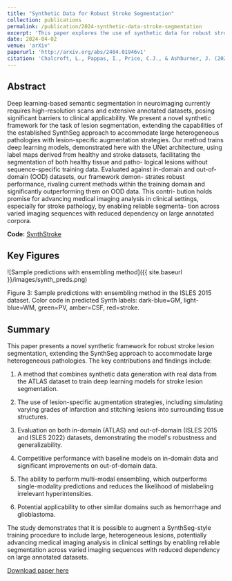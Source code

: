 ```yaml
---
title: "Synthetic Data for Robust Stroke Segmentation"
collection: publications
permalink: /publication/2024-synthetic-data-stroke-segmentation
excerpt: 'This paper explores the use of synthetic data for robust stroke segmentation.'
date: 2024-04-02
venue: 'arXiv'
paperurl: 'http://arxiv.org/abs/2404.01946v1'
citation: 'Chalcroft, L., Pappas, I., Price, C.J., & Ashburner, J. (2024). Synthetic Data for Robust Stroke Segmentation. <i>arXiv preprint</i>. arXiv:2404.01946v1.'
---
```


## Abstract
Deep learning-based semantic segmentation in neuroimaging
currently requires high-resolution scans and extensive annotated datasets,
posing significant barriers to clinical applicability. We present a novel
synthetic framework for the task of lesion segmentation, extending the
capabilities of the established SynthSeg approach to accommodate large
heterogeneous pathologies with lesion-specific augmentation strategies.
Our method trains deep learning models, demonstrated here with the
UNet architecture, using label maps derived from healthy and stroke
datasets, facilitating the segmentation of both healthy tissue and patho-
logical lesions without sequence-specific training data. Evaluated against
in-domain and out-of-domain (OOD) datasets, our framework demon-
strates robust performance, rivaling current methods within the training
domain and significantly outperforming them on OOD data. This contri-
bution holds promise for advancing medical imaging analysis in clinical
settings, especially for stroke pathology, by enabling reliable segmenta-
tion across varied imaging sequences with reduced dependency on large
annotated corpora.

**Code:** [SynthStroke](https://github.com/liamchalcroft/SynthStroke)

## Key Figures
![Sample predictions with ensembling method]({{ site.baseurl }}/images/synth_preds.png)

Figure 3: Sample predictions with ensembling method in the ISLES 2015 dataset. Color code in predicted Synth labels: dark-blue=GM, light-blue=WM, green=PV, amber=CSF, red=stroke.

## Summary
This paper presents a novel synthetic framework for robust stroke lesion segmentation, extending the SynthSeg approach to accommodate large heterogeneous pathologies. The key contributions and findings include:

1. A method that combines synthetic data generation with real data from the ATLAS dataset to train deep learning models for stroke lesion segmentation.

2. The use of lesion-specific augmentation strategies, including simulating varying grades of infarction and stitching lesions into surrounding tissue structures.

3. Evaluation on both in-domain (ATLAS) and out-of-domain (ISLES 2015 and ISLES 2022) datasets, demonstrating the model's robustness and generalizability.

4. Competitive performance with baseline models on in-domain data and significant improvements on out-of-domain data.

5. The ability to perform multi-modal ensembling, which outperforms single-modality predictions and reduces the likelihood of mislabeling irrelevant hyperintensities.

6. Potential applicability to other similar domains such as hemorrhage and glioblastoma.

The study demonstrates that it is possible to augment a SynthSeg-style training procedure to include large, heterogeneous lesions, potentially advancing medical imaging analysis in clinical settings by enabling reliable segmentation across varied imaging sequences with reduced dependency on large annotated datasets.

[Download paper here](http://arxiv.org/abs/2404.01946v1)
